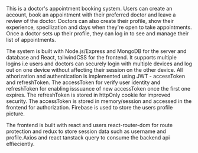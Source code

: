 This is a doctor's appointment booking system. Users can create an account, book an appointment with their preferred doctor and leave a review of the doctor. Doctors can also create their profile, show their experience, specilization and days when they're open to take appointments. Once a doctor sets up their profile, they can log in to see and manage their list of appointments.  

The system is built with Node.js/Express and MongoDB for the server and database and React, tailwindCSS for the frontend. It supports multiple logins i.e users and doctors can securely login with multiple devices and log out on one device without affecting their session on the other device. All athorization and authentication is implemented using JWT - accessToken and refreshToken. The accessToken for verify user identity and refreshToken for enabling isssuance of new accessToken once the first one expires. The refreshToken is stored in httpOnly cookie for improved security. The accessToken is stored in memory/session and accessed in the frontend for authorization. Firebase is used to store the users profile picture.

The frontend is built with react and users react-router-dom for route protection and redux to store session data such as username and profile.Axios and react tanstack query to consume the backend api effieciently.